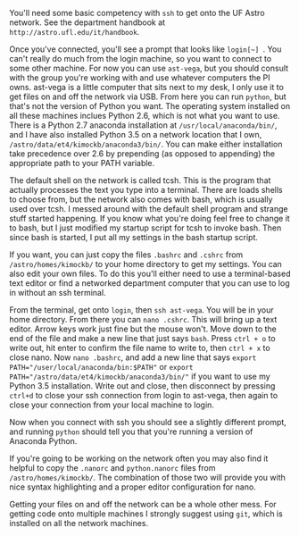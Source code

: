You'll need some basic competency with `ssh` to get onto the UF Astro network. See the department handbook at `http://astro.ufl.edu/it/handbook`.

Once you've connected, you'll see a prompt that looks like `login[~] `. You can't really do much from the login machine, so you want to connect to some other machine. For now you can use `ast-vega`, but you should consult with the group you're working with and use whatever computers the PI owns. ast-vega is a little computer that sits next to my desk, I only use it to get files on and off the network via USB. From here you can run `python`, but that's not the version of Python you want. The operating system installed on all these machines inclues Python 2.6, which is not what you want to use. There is a Python 2.7 anaconda installation at `/usr/local/anaconda/bin/`, and I have also installed Python 3.5 on a network location that I own, `/astro/data/et4/kimockb/anaconda3/bin/`. You can make either installation take precedence over 2.6 by prepending (as opposed to appending) the appropriate path to your PATH variable.

The default shell on the network is called tcsh. This is the program that actually processes the text you type into a terminal. There are loads shells to choose from, but the network also comes with bash, which is usually used over tcsh. I messed around with the default shell program and strange stuff started happening. If you know what you're doing feel free to change it to bash, but I just modified my startup script for tcsh to invoke bash. Then since bash is started, I put all my settings in the bash startup script.

If you want, you can just copy the files `.bashrc` and `.cshrc` from `/astro/homes/kimockb/` to your home directory to get my settings. You can also edit your own files. To do this you'll either need to use a terminal-based text editor or find a networked department computer that you can use to log in without an ssh terminal.

From the terminal, get onto `login`, then `ssh ast-vega`. You will be in your home directory. From there you can `nano .cshrc`. This will bring up a text editor. Arrow keys work just fine but the mouse won't. Move down to the end of the file and make a new line that just says `bash`. Press `ctrl + o` to write out, hit enter to confirm the file name to write to, then `ctrl + x` to close nano. Now `nano .bashrc`, and add a new line that says `export PATH="/user/local/anaconda/bin:$PATH"` or `export PATH="/astro/data/et4/kimockb/anaconda3/bin/"` if you want to use my Python 3.5 installation. Write out and close, then disconnect by pressing `ctrl+d` to close your ssh connection from login to ast-vega, then again to close your connection from your local machine to login.

Now when you connect with ssh you should see a slightly different prompt, and running `python` should tell you that you're running a version of Anaconda Python.

If you're going to be working on the network often you may also find it helpful to copy the `.nanorc` and `python.nanorc` files from `/astro/homes/kimockb/`. The combination of those two will provide you with nice syntax highlighting and a proper editor configuration for nano.

Getting your files on and off the network can be a whole other mess. For getting code onto multiple machines I strongly suggest using `git`, which is installed on all the network machines.
